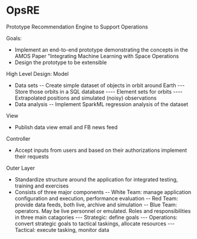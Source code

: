 # OpsRE
Prototype Recommendation Engine to Support Operations

Goals:
- Implement an end-to-end prototype demonstrating the concepts in the AMOS Paper "Integrating Machine Learning with Space Operations
- Design the prototype to be extensible

High Level Design:
Model
- Data sets
-- Create simple dataset of objects in orbit around Earth
--- Store those orbits in a SQL database
---- Element sets for orbits
---- Extrapolated positions and simulated (noisy) observations
- Data analysis
-- Implement SparkML regression analysis of the dataset

View
- Publish data view email and FB news feed

Controller
- Accept inputs from users and based on their authorizations implement their requests

Outer Layer
- Standardize structure around the application for integrated testing, training and exercises
- Consists of three major components
-- White Team: manage application configuration and execution, performance evaluation
-- Red Team: provide data feeds, both live, archive and simulation
-- Blue Team: operators.  May be live personnel or emulated.  Roles and responsibilities in three main catagories
--- Strategic: define goals
--- Operations: convert strategic goals to tactical taskings, allocate resources
--- Tactical: execute tasking, monitor data
